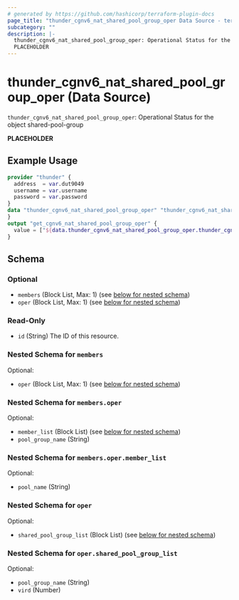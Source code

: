 ```yaml
---
# generated by https://github.com/hashicorp/terraform-plugin-docs
page_title: "thunder_cgnv6_nat_shared_pool_group_oper Data Source - terraform-provider-thunder"
subcategory: ""
description: |-
  thunder_cgnv6_nat_shared_pool_group_oper: Operational Status for the object shared-pool-group
  PLACEHOLDER
---
```


# thunder_cgnv6_nat_shared_pool_group_oper (Data Source)

`thunder_cgnv6_nat_shared_pool_group_oper`: Operational Status for the object shared-pool-group

__PLACEHOLDER__

## Example Usage

```terraform
provider "thunder" {
  address  = var.dut9049
  username = var.username
  password = var.password
}
data "thunder_cgnv6_nat_shared_pool_group_oper" "thunder_cgnv6_nat_shared_pool_group_oper" {
}
output "get_cgnv6_nat_shared_pool_group_oper" {
  value = ["${data.thunder_cgnv6_nat_shared_pool_group_oper.thunder_cgnv6_nat_shared_pool_group_oper}"]
}
```

<!-- schema generated by tfplugindocs -->
## Schema

### Optional

- `members` (Block List, Max: 1) (see [below for nested schema](#nestedblock--members))
- `oper` (Block List, Max: 1) (see [below for nested schema](#nestedblock--oper))

### Read-Only

- `id` (String) The ID of this resource.

<a id="nestedblock--members"></a>
### Nested Schema for `members`

Optional:

- `oper` (Block List, Max: 1) (see [below for nested schema](#nestedblock--members--oper))

<a id="nestedblock--members--oper"></a>
### Nested Schema for `members.oper`

Optional:

- `member_list` (Block List) (see [below for nested schema](#nestedblock--members--oper--member_list))
- `pool_group_name` (String)

<a id="nestedblock--members--oper--member_list"></a>
### Nested Schema for `members.oper.member_list`

Optional:

- `pool_name` (String)




<a id="nestedblock--oper"></a>
### Nested Schema for `oper`

Optional:

- `shared_pool_group_list` (Block List) (see [below for nested schema](#nestedblock--oper--shared_pool_group_list))

<a id="nestedblock--oper--shared_pool_group_list"></a>
### Nested Schema for `oper.shared_pool_group_list`

Optional:

- `pool_group_name` (String)
- `vird` (Number)


